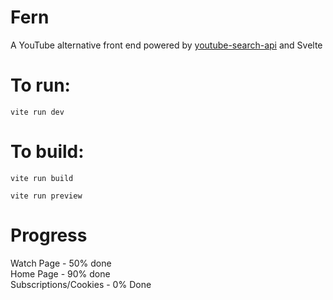 # Fern
A YouTube alternative front end powered by [youtube-search-api](https://github.com/damonwonghv/youtube-search-api) and Svelte

# To run:
``vite run dev``

# To build:
``vite run build``

``vite run preview``

# Progress
Watch Page - 50% done\
Home Page - 90% done\
Subscriptions/Cookies - 0% Done